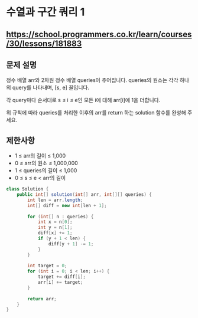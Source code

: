 # 수열과 구간 쿼리 1
https://school.programmers.co.kr/learn/courses/30/lessons/181883
---
## 문제 설명
정수 배열 arr와 2차원 정수 배열 queries이 주어집니다. queries의 원소는 각각 하나의 query를 나타내며, [s, e] 꼴입니다.

각 query마다 순서대로 s ≤ i ≤ e인 모든 i에 대해 arr[i]에 1을 더합니다.

위 규칙에 따라 queries를 처리한 이후의 arr를 return 하는 solution 함수를 완성해 주세요.

## 제한사항
+ 1 ≤ arr의 길이 ≤ 1,000
+ 0 ≤ arr의 원소 ≤ 1,000,000
+ 1 ≤ queries의 길이 ≤ 1,000
+ 0 ≤ s ≤ e < arr의 길이
```java
class Solution {
    public int[] solution(int[] arr, int[][] queries) {
        int len = arr.length;
        int[] diff = new int[len + 1];
        
        for (int[] n : queries) {
            int x = n[0];
            int y = n[1];
            diff[x] += 1;
            if (y + 1 < len) {
                diff[y + 1] -= 1;
            }
        }
        
        int target = 0;
        for (int i = 0; i < len; i++) {
            target += diff[i];
            arr[i] += target;
        }
        
        return arr;
    }
}
```